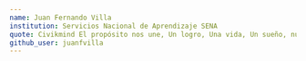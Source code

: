 ```yaml
---
name: Juan Fernando Villa
institution: Servicios Nacional de Aprendizaje SENA
quote: Civikmind El propósito nos une, Un logro, Una vida, Un sueño, nunca más sentiré que he fracasado
github_user: juanfvilla
---
```

